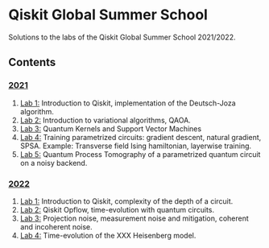 # Qiskit Global Summer School

Solutions to the labs of the Qiskit Global Summer School 2021/2022.

## Contents

### [2021](https://github.com/jebernate/QGSC/tree/main/2021)

1. [Lab 1:](2021/lab-1) Introduction to Qiskit, implementation of the Deutsch-Joza algorithm.
2. [Lab 2:](2021/lab-2) Introduction to variational algorithms, QAOA.
3. [Lab 3:](2021/lab-3) Quantum Kernels and Support Vector Machines
4. [Lab 4:](2021/lab-4) Training parametrized circuits: gradient descent, natural gradient, SPSA. Example: Transverse field Ising hamiltonian, layerwise training.
5. [Lab 5:](2021/lab-5) Quantum Process Tomography of a parametrized quantum circuit on a noisy backend.

### [2022](https://github.com/jebernate/QGSC/tree/main/2022)

1. [Lab 1:](2022/lab-1.ipynb) Introduction to Qiskit, complexity of the depth of a circuit.
2. [Lab 2:](2022/lab-2.ipynb) Qiskit Opflow, time-evolution with quantum circuits.
3. [Lab 3:](2022/lab-3.ipynb) Projection noise, measurement noise and mitigation, coherent and incoherent noise.
4. [Lab 4:](2022/lab-4.ipynb) Time-evolution of the XXX Heisenberg model.

